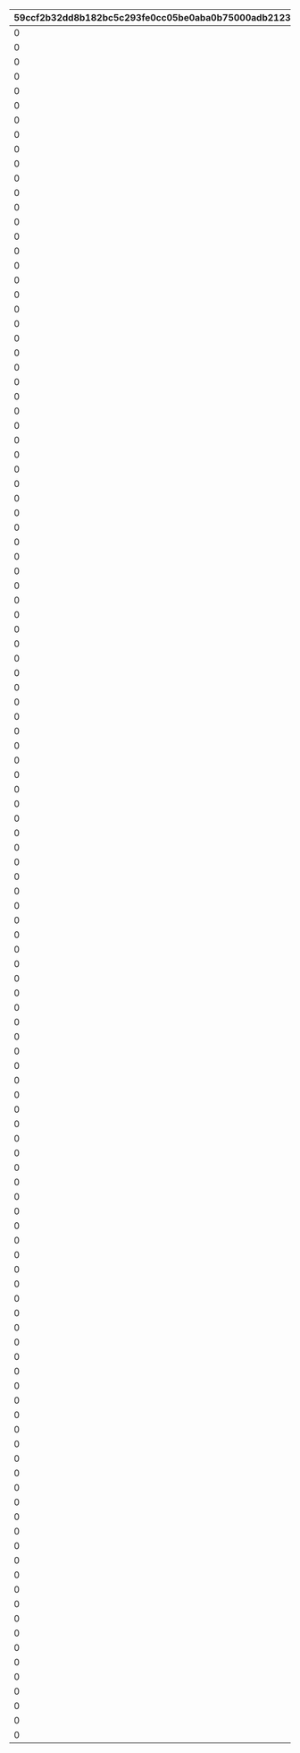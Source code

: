 |59ccf2b32dd8b182bc5c293fe0cc05be0aba0b75000adb21239abe289a8517dd|df4b134542dbd4404192ebf1d850ecfe8b08facd284e26612cdb2843822c3747|e6358d199bf5740ab8386919cad35bb4e7093df477448d89e07be565a0cc851a|dc3096e9bbabd488abd2434805ec71748ad7216f092c35c44c21b066a2bd6812|ef88074fa6275676ffa5412048dba8c4d27cc1de4ccca9644a0e47c9be94ffb6|714020cc2886497aa9b602dabc9df0d6813c821e004e961a4bcd82bbbcaf957a|2b2ebaffe6847f717bab412ab3885b9eddb770a8b3804c6d0302777ec2033a0f|b527fa5a3c574e4feb3ca5a95ad70f2c896cdcaa57b1bf5f0601adc2c9ca2c30|ff2eb6aa551985fbd237bc13c9bca3dc95a5c6edd9e005f29c36f098153cccc8|1ead0320e80b03e06549ba10b11ca8b6a20de11c73cac6671a2bcf0e5e524d34|4296466a4aaa0350a98f157aa2e512dee17bd39143ad2af6ba956a831d4018aa|6dc710dc8eaca9e94624248c6ca1eee2b2edda37bfa69bf603ac7e99481ee621|1f9be08943a2cd662088fccd6d3768cc1a69bae7f72e2ffd29f04a472bbde55d|78cc82cbeea53bb8d31216d81552de1cad9e4901e3752e2ec926a4bdb2158066|d776805d17e44a99d0b822e636691fdb57b453959b91885e52e014828ee3e323|219c2fb392aa31fc853fccae91afa3a674697c8edc63830acc104784cbe9c90c|a4e2d81f22ef5b44fac1f585f83f89afea3a783554e0d334ecdc5fc09d262028|7418ce287e16da61ca203249436428bad2f5f6cedbb87e09c614c8a0b1748222|
| --- | --- | --- | --- | --- | --- | --- | --- | --- | --- | --- | --- | --- | --- | --- | --- | --- | --- |
|0|8|91002|1|0|0|0|0|0|0|0|0|50|0|10|1|0|0|
|0|8|91002|2|0|0|0|0|0|0|0|0|10|0|100|11|0|0|
|0|8|91002|3|0|0|0|0|0|0|0|0|5|0|200|101|0|0|
|0|8|91002|4|0|0|0|0|0|0|0|0|3|0|500|201|0|0|
|0|8|91002|5|0|0|0|0|0|0|0|0|2|0|1000|501|0|0|
|0|8|91002|6|0|0|0|0|0|0|0|0|2|0|2000|1001|0|0|
|0|8|91002|7|0|0|0|0|0|0|0|0|1|0|3999|2001|0|0|
|0|8|91002|8|0|0|0|0|0|0|0|0|50|0|4000|4000|0|0|
|0|8|91002|9|0|0|0|0|0|0|0|0|50|0|4100|4100|0|0|
|0|8|91002|10|0|0|0|0|0|0|0|0|50|0|4200|4200|0|0|
|0|8|91002|11|0|0|0|0|0|0|0|0|50|0|4300|4300|0|0|
|0|8|91002|12|0|0|0|0|0|0|0|0|50|0|4400|4400|0|0|
|0|8|91002|13|0|0|0|0|0|0|0|0|50|0|4500|4500|0|0|
|0|8|91002|14|0|0|0|0|0|0|0|0|50|0|4600|4600|0|0|
|0|8|91002|15|0|0|0|0|0|0|0|0|50|0|4700|4700|0|0|
|0|8|91002|16|0|0|0|0|0|0|0|0|50|0|4800|4800|0|0|
|0|8|91002|17|0|0|0|0|0|0|0|0|50|0|4900|4900|0|0|
|0|8|91002|18|0|0|0|0|0|0|0|0|50|0|5000|5000|0|0|
|0|8|91002|19|0|0|0|0|0|0|0|0|50|0|5100|5100|0|0|
|0|8|91002|20|0|0|0|0|0|0|0|0|50|0|5200|5200|0|0|
|0|8|91002|21|0|0|0|0|0|0|0|0|50|0|5300|5300|0|0|
|0|8|91002|22|0|0|0|0|0|0|0|0|50|0|5400|5400|0|0|
|0|8|91002|23|0|0|0|0|0|0|0|0|50|0|5500|5500|0|0|
|0|8|91002|24|0|0|0|0|0|0|0|0|50|0|5600|5600|0|0|
|0|8|91002|25|0|0|0|0|0|0|0|0|50|0|5700|5700|0|0|
|0|8|91002|26|0|0|0|0|0|0|0|0|50|0|5800|5800|0|0|
|0|8|91002|27|0|0|0|0|0|0|0|0|50|0|5900|5900|0|0|
|0|8|91002|28|0|0|0|0|0|0|0|0|50|0|6000|6000|0|0|
|0|8|91002|29|0|0|0|0|0|0|0|0|50|0|6100|6100|0|0|
|0|8|91002|30|0|0|0|0|0|0|0|0|50|0|6200|6200|0|0|
|0|8|91002|31|0|0|0|0|0|0|0|0|50|0|6300|6300|0|0|
|0|8|91002|32|0|0|0|0|0|0|0|0|50|0|6400|6400|0|0|
|0|8|91002|33|0|0|0|0|0|0|0|0|50|0|6500|6500|0|0|
|0|8|91002|34|0|0|0|0|0|0|0|0|50|0|6600|6600|0|0|
|0|8|91002|35|0|0|0|0|0|0|0|0|50|0|6700|6700|0|0|
|0|8|91002|36|0|0|0|0|0|0|0|0|50|0|6800|6800|0|0|
|0|8|91002|37|0|0|0|0|0|0|0|0|50|0|6900|6900|0|0|
|0|8|91002|38|0|0|0|0|0|0|0|0|50|0|7000|7000|0|0|
|0|8|91002|39|0|0|0|0|0|0|0|0|50|0|7100|7100|0|0|
|0|8|91002|40|0|0|0|0|0|0|0|0|50|0|7200|7200|0|0|
|0|8|91002|41|0|0|0|0|0|0|0|0|50|0|7300|7300|0|0|
|0|8|91002|42|0|0|0|0|0|0|0|0|50|0|7400|7400|0|0|
|0|8|91002|43|0|0|0|0|0|0|0|0|50|0|7500|7500|0|0|
|0|8|91002|44|0|0|0|0|0|0|0|0|50|0|7600|7600|0|0|
|0|8|91002|45|0|0|0|0|0|0|0|0|50|0|7700|7700|0|0|
|0|8|91002|46|0|0|0|0|0|0|0|0|50|0|7800|7800|0|0|
|0|8|91002|47|0|0|0|0|0|0|0|0|50|0|7900|7900|0|0|
|0|8|91002|48|0|0|0|0|0|0|0|0|50|0|8000|8000|0|0|
|0|8|91002|49|0|0|0|0|0|0|0|0|15|0|8100|8100|0|0|
|0|8|91002|50|0|0|0|0|0|0|0|0|15|0|8200|8200|0|0|
|0|8|91002|51|0|0|0|0|0|0|0|0|15|0|8300|8300|0|0|
|0|8|91002|52|0|0|0|0|0|0|0|0|15|0|8400|8400|0|0|
|0|8|91002|53|0|0|0|0|0|0|0|0|15|0|8500|8500|0|0|
|0|8|91002|54|0|0|0|0|0|0|0|0|15|0|8600|8600|0|0|
|0|8|91002|55|0|0|0|0|0|0|0|0|15|0|8700|8700|0|0|
|0|8|91002|56|0|0|0|0|0|0|0|0|15|0|8800|8800|0|0|
|0|8|91002|57|0|0|0|0|0|0|0|0|15|0|8900|8900|0|0|
|0|8|91002|58|0|0|0|0|0|0|0|0|15|0|9000|9000|0|0|
|0|8|91002|59|0|0|0|0|0|0|0|0|15|0|9100|9100|0|0|
|0|8|91002|60|0|0|0|0|0|0|0|0|15|0|9200|9200|0|0|
|0|8|91002|61|0|0|0|0|0|0|0|0|15|0|9300|9300|0|0|
|0|8|91002|62|0|0|0|0|0|0|0|0|15|0|9400|9400|0|0|
|0|8|91002|63|0|0|0|0|0|0|0|0|15|0|9500|9500|0|0|
|0|8|91002|64|0|0|0|0|0|0|0|0|15|0|9600|9600|0|0|
|0|8|91002|65|0|0|0|0|0|0|0|0|15|0|9700|9700|0|0|
|0|8|91002|66|0|0|0|0|0|0|0|0|15|0|9800|9800|0|0|
|0|8|91002|67|0|0|0|0|0|0|0|0|15|0|9900|9900|0|0|
|0|8|91002|68|0|0|0|0|0|0|0|0|15|0|10000|10000|0|0|
|0|8|91002|69|0|0|0|0|0|0|0|0|15|0|10100|10100|0|0|
|0|8|91002|70|0|0|0|0|0|0|0|0|15|0|10200|10200|0|0|
|0|8|91002|71|0|0|0|0|0|0|0|0|15|0|10300|10300|0|0|
|0|8|91002|72|0|0|0|0|0|0|0|0|15|0|10400|10400|0|0|
|0|8|91002|73|0|0|0|0|0|0|0|0|15|0|10500|10500|0|0|
|0|8|91002|74|0|0|0|0|0|0|0|0|15|0|10600|10600|0|0|
|0|8|91002|75|0|0|0|0|0|0|0|0|15|0|10700|10700|0|0|
|0|8|91002|76|0|0|0|0|0|0|0|0|15|0|10800|10800|0|0|
|0|8|91002|77|0|0|0|0|0|0|0|0|15|0|10900|10900|0|0|
|0|8|91002|78|0|0|0|0|0|0|0|0|15|0|11000|11000|0|0|
|0|8|91002|79|0|0|0|0|0|0|0|0|15|0|11100|11100|0|0|
|0|8|91002|80|0|0|0|0|0|0|0|0|15|0|11200|11200|0|0|
|0|8|91002|81|0|0|0|0|0|0|0|0|15|0|11300|11300|0|0|
|0|8|91002|82|0|0|0|0|0|0|0|0|15|0|11400|11400|0|0|
|0|8|91002|83|0|0|0|0|0|0|0|0|15|0|11500|11500|0|0|
|0|8|91002|84|0|0|0|0|0|0|0|0|15|0|11600|11600|0|0|
|0|8|91002|85|0|0|0|0|0|0|0|0|15|0|11700|11700|0|0|
|0|8|91002|86|0|0|0|0|0|0|0|0|15|0|11800|11800|0|0|
|0|8|91002|87|0|0|0|0|0|0|0|0|15|0|11900|11900|0|0|
|0|8|91002|88|0|0|0|0|0|0|0|0|15|0|12000|12000|0|0|
|0|8|91002|89|0|0|0|0|0|0|0|0|15|0|12100|12100|0|0|
|0|8|91002|90|0|0|0|0|0|0|0|0|15|0|12200|12200|0|0|
|0|8|91002|91|0|0|0|0|0|0|0|0|15|0|12300|12300|0|0|
|0|8|91002|92|0|0|0|0|0|0|0|0|15|0|12400|12400|0|0|
|0|8|91002|93|0|0|0|0|0|0|0|0|15|0|12500|12500|0|0|
|0|8|91002|94|0|0|0|0|0|0|0|0|15|0|12600|12600|0|0|
|0|8|91002|95|0|0|0|0|0|0|0|0|15|0|12700|12700|0|0|
|0|8|91002|96|0|0|0|0|0|0|0|0|15|0|12800|12800|0|0|
|0|8|91002|97|0|0|0|0|0|0|0|0|15|0|12900|12900|0|0|
|0|8|91002|98|0|0|0|0|0|0|0|0|15|0|13000|13000|0|0|
|0|8|91002|99|0|0|0|0|0|0|0|0|15|0|13100|13100|0|0|
|0|8|91002|100|0|0|0|0|0|0|0|0|15|0|13200|13200|0|0|
|0|8|91002|101|0|0|0|0|0|0|0|0|15|0|13300|13300|0|0|
|0|8|91002|102|0|0|0|0|0|0|0|0|15|0|13400|13400|0|0|
|0|8|91002|103|0|0|0|0|0|0|0|0|15|0|13500|13500|0|0|
|0|8|91002|104|0|0|0|0|0|0|0|0|15|0|13600|13600|0|0|
|0|8|91002|105|0|0|0|0|0|0|0|0|15|0|13700|13700|0|0|
|0|8|91002|106|0|0|0|0|0|0|0|0|15|0|13800|13800|0|0|
|0|8|91002|107|0|0|0|0|0|0|0|0|15|0|13900|13900|0|0|
|0|8|91002|108|0|0|0|0|0|0|0|0|15|0|14000|14000|0|0|
|0|8|91002|109|0|0|0|0|0|0|0|0|15|0|14100|14100|0|0|
|0|8|91002|110|0|0|0|0|0|0|0|0|15|0|14200|14200|0|0|
|0|8|91002|111|0|0|0|0|0|0|0|0|15|0|14300|14300|0|0|
|0|8|91002|112|0|0|0|0|0|0|0|0|15|0|14400|14400|0|0|
|0|8|91002|113|0|0|0|0|0|0|0|0|15|0|14500|14500|0|0|
|0|8|91002|114|0|0|0|0|0|0|0|0|15|0|14600|14600|0|0|
|0|8|91002|115|0|0|0|0|0|0|0|0|15|0|14700|14700|0|0|
|0|8|91002|116|0|0|0|0|0|0|0|0|15|0|14800|14800|0|0|
|0|8|91002|117|0|0|0|0|0|0|0|0|15|0|14900|14900|0|0|
|0|8|91002|118|0|0|0|0|0|0|0|0|15|0|15000|15000|0|0|